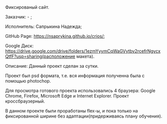Фиксированый сайт.

Заказчик: - ;

Исполнитель: Сапрыкина Надежда;

GitHub Page: https://nsaprykina.github.io/crios/;

Google Диск: https://drive.google.com/drive/folders/1ezmYyymCqWaGVytbv2rcefrNgycxQtfF?usp=sharing(расположение макета).

Описание: Данный проект сделан за сутки.

Проект был psd формата, т.е. вся информация полученна была с помощью photochop.

Для просмотра готового проекта использовались 4 браузера: Google Chrome, Firefox, Microsoft Edge и Internet Explorer. Проект кроссбраузерный.

В данном проекте были проработаны flex-ы, и пока только на фиксированной ширине без адаптации(придерживаясь плану обучения).

